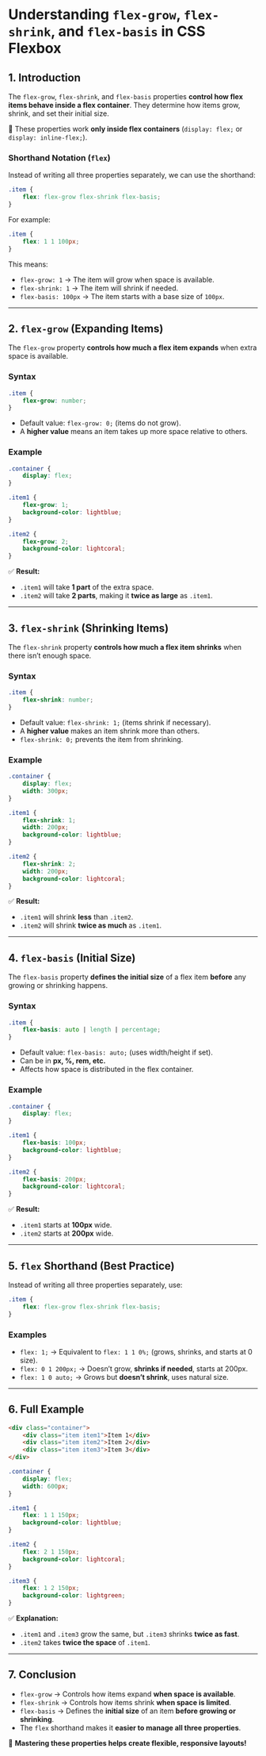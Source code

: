 # **Understanding `flex-grow`, `flex-shrink`, and `flex-basis` in CSS Flexbox**  

## **1. Introduction**  

The `flex-grow`, `flex-shrink`, and `flex-basis` properties **control how flex items behave inside a flex container**. They determine how items grow, shrink, and set their initial size.  

📌 These properties work **only inside flex containers** (`display: flex;` or `display: inline-flex;`).  

### **Shorthand Notation (`flex`)**

Instead of writing all three properties separately, we can use the shorthand:  

```css
.item {
    flex: flex-grow flex-shrink flex-basis;
}
```

For example:  

```css
.item {
    flex: 1 1 100px;
}
```

This means:  

- `flex-grow: 1` → The item will grow when space is available.  
- `flex-shrink: 1` → The item will shrink if needed.  
- `flex-basis: 100px` → The item starts with a base size of `100px`.  

---

## **2. `flex-grow` (Expanding Items)**

The `flex-grow` property **controls how much a flex item expands** when extra space is available.  

### **Syntax**

```css
.item {
    flex-grow: number;
}
```

- Default value: `flex-grow: 0;` (items do not grow).  
- A **higher value** means an item takes up more space relative to others.  

### **Example**

```css
.container {
    display: flex;
}

.item1 {
    flex-grow: 1;
    background-color: lightblue;
}

.item2 {
    flex-grow: 2;
    background-color: lightcoral;
}
```

✅ **Result:**  

- `.item1` will take **1 part** of the extra space.  
- `.item2` will take **2 parts**, making it **twice as large** as `.item1`.  

---

## **3. `flex-shrink` (Shrinking Items)**

The `flex-shrink` property **controls how much a flex item shrinks** when there isn’t enough space.  

### **Syntax**

```css
.item {
    flex-shrink: number;
}
```

- Default value: `flex-shrink: 1;` (items shrink if necessary).  
- A **higher value** makes an item shrink more than others.  
- `flex-shrink: 0;` prevents the item from shrinking.  

### **Example**

```css
.container {
    display: flex;
    width: 300px;
}

.item1 {
    flex-shrink: 1;
    width: 200px;
    background-color: lightblue;
}

.item2 {
    flex-shrink: 2;
    width: 200px;
    background-color: lightcoral;
}
```

✅ **Result:**  

- `.item1` will shrink **less** than `.item2`.  
- `.item2` will shrink **twice as much** as `.item1`.  

---

## **4. `flex-basis` (Initial Size)**

The `flex-basis` property **defines the initial size** of a flex item **before** any growing or shrinking happens.  

### **Syntax**

```css
.item {
    flex-basis: auto | length | percentage;
}
```

- Default value: `flex-basis: auto;` (uses width/height if set).  
- Can be in **px, %, rem, etc.**  
- Affects how space is distributed in the flex container.  

### **Example**

```css
.container {
    display: flex;
}

.item1 {
    flex-basis: 100px;
    background-color: lightblue;
}

.item2 {
    flex-basis: 200px;
    background-color: lightcoral;
}
```

✅ **Result:**  

- `.item1` starts at **100px** wide.  
- `.item2` starts at **200px** wide.  

---

## **5. `flex` Shorthand (Best Practice)**

Instead of writing all three properties separately, use:  

```css
.item {
    flex: flex-grow flex-shrink flex-basis;
}
```

### **Examples**

- `flex: 1;` → Equivalent to `flex: 1 1 0%;` (grows, shrinks, and starts at 0 size).  
- `flex: 0 1 200px;` → Doesn’t grow, **shrinks if needed**, starts at 200px.  
- `flex: 1 0 auto;` → Grows but **doesn’t shrink**, uses natural size.  

---

## **6. Full Example**

```html
<div class="container">
    <div class="item item1">Item 1</div>
    <div class="item item2">Item 2</div>
    <div class="item item3">Item 3</div>
</div>
```

```css
.container {
    display: flex;
    width: 600px;
}

.item1 {
    flex: 1 1 150px;
    background-color: lightblue;
}

.item2 {
    flex: 2 1 150px;
    background-color: lightcoral;
}

.item3 {
    flex: 1 2 150px;
    background-color: lightgreen;
}
```

✅ **Explanation:**

- `.item1` and `.item3` grow the same, but `.item3` shrinks **twice as fast**.  
- `.item2` takes **twice the space** of `.item1`.  

---

## **7. Conclusion**

- `flex-grow` → Controls how items expand **when space is available**.  
- `flex-shrink` → Controls how items shrink **when space is limited**.  
- `flex-basis` → Defines the **initial size** of an item **before growing or shrinking**.  
- The `flex` shorthand makes it **easier to manage all three properties**.  

🚀 **Mastering these properties helps create flexible, responsive layouts!**
